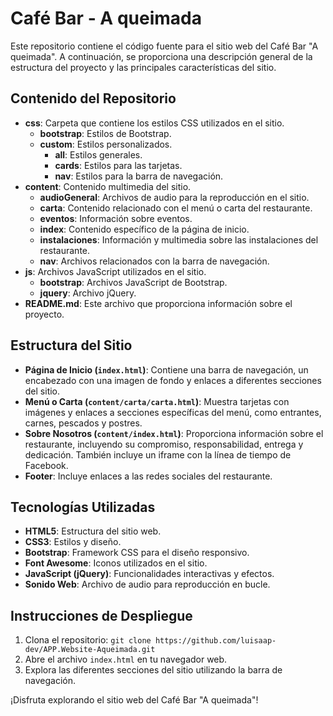 # Café Bar - A queimada

Este repositorio contiene el código fuente para el sitio web del Café Bar "A queimada". A continuación, se proporciona una descripción general de la estructura del proyecto y las principales características del sitio.

## Contenido del Repositorio

- **css**: Carpeta que contiene los estilos CSS utilizados en el sitio.
  - **bootstrap**: Estilos de Bootstrap.
  - **custom**: Estilos personalizados.
    - **all**: Estilos generales.
    - **cards**: Estilos para las tarjetas.
    - **nav**: Estilos para la barra de navegación.
- **content**: Contenido multimedia del sitio.
  - **audioGeneral**: Archivos de audio para la reproducción en el sitio.
  - **carta**: Contenido relacionado con el menú o carta del restaurante.
  - **eventos**: Información sobre eventos.
  - **index**: Contenido específico de la página de inicio.
  - **instalaciones**: Información y multimedia sobre las instalaciones del restaurante.
  - **nav**: Archivos relacionados con la barra de navegación.
- **js**: Archivos JavaScript utilizados en el sitio.
  - **bootstrap**: Archivos JavaScript de Bootstrap.
  - **jquery**: Archivo jQuery.
- **README.md**: Este archivo que proporciona información sobre el proyecto.

## Estructura del Sitio

- **Página de Inicio (`index.html`)**: Contiene una barra de navegación, un encabezado con una imagen de fondo y enlaces a diferentes secciones del sitio.
- **Menú o Carta (`content/carta/carta.html`)**: Muestra tarjetas con imágenes y enlaces a secciones específicas del menú, como entrantes, carnes, pescados y postres.
- **Sobre Nosotros (`content/index.html`)**: Proporciona información sobre el restaurante, incluyendo su compromiso, responsabilidad, entrega y dedicación. También incluye un iframe con la línea de tiempo de Facebook.
- **Footer**: Incluye enlaces a las redes sociales del restaurante.

## Tecnologías Utilizadas

- **HTML5**: Estructura del sitio web.
- **CSS3**: Estilos y diseño.
- **Bootstrap**: Framework CSS para el diseño responsivo.
- **Font Awesome**: Iconos utilizados en el sitio.
- **JavaScript (jQuery)**: Funcionalidades interactivas y efectos.
- **Sonido Web**: Archivo de audio para reproducción en bucle.

## Instrucciones de Despliegue

1. Clona el repositorio: `git clone https://github.com/luisaap-dev/APP.Website-Aqueimada.git`
2. Abre el archivo `index.html` en tu navegador web.
3. Explora las diferentes secciones del sitio utilizando la barra de navegación.

¡Disfruta explorando el sitio web del Café Bar "A queimada"!

